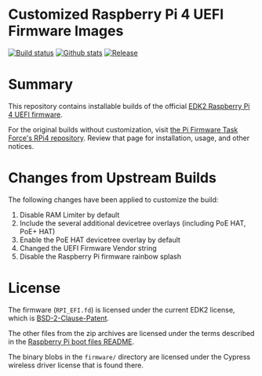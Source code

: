 Customized Raspberry Pi 4 UEFI Firmware Images
==============================================

[![Build status](https://img.shields.io/github/workflow/status/FwMotion/RPi4/UEFI%20firmware%20-%20EDK2%20build.svg?style=flat-square)](https://github.com/FwMotion/RPi4/actions)
[![Github stats](https://img.shields.io/github/downloads/FwMotion/RPi4/total.svg?style=flat-square)](https://github.com/FwMotion/RPi4/releases)
[![Release](https://img.shields.io/github/release-pre/FwMotion/RPi4?style=flat-square)](https://github.com/FwMotion/RPi4/releases)

# Summary

This repository contains installable builds of the official
[EDK2 Raspberry Pi 4 UEFI firmware](https://github.com/tianocore/edk2-platforms/tree/master/Platform/RaspberryPi/RPi4).

For the original builds without customization, visit [the Pi Firmware Task Force's RPi4 repository](https://github.com/pftf/RPi4). Review that page for installation, usage, and other notices.

# Changes from Upstream Builds

The following changes have been applied to customize the build:

1. Disable RAM Limiter by default
2. Include the several additional devicetree overlays (including PoE HAT, PoE+ HAT)
3. Enable the PoE HAT devicetree overlay by default
4. Changed the UEFI Firmware Vendor string
5. Disable the Raspberry Pi firmware rainbow splash

# License

The firmware (`RPI_EFI.fd`) is licensed under the current EDK2 license, which is
[BSD-2-Clause-Patent](https://github.com/tianocore/edk2/blob/master/License.txt).

The other files from the zip archives are licensed under the terms described in the
[Raspberry Pi boot files README](https://github.com/raspberrypi/firmware/blob/master/README.md).

The binary blobs in the `firmware/` directory are licensed under the Cypress wireless driver
license that is found there.

